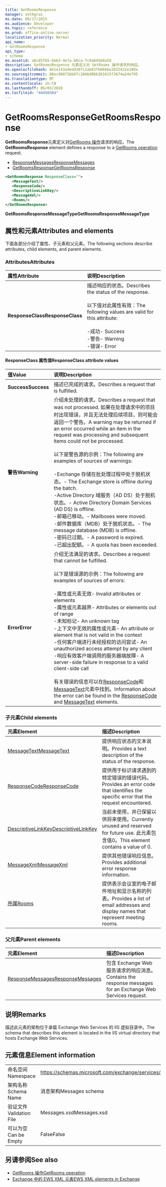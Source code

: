```yaml
---
title: GetRoomsResponse
manager: sethgros
ms.date: 09/17/2015
ms.audience: Developer
ms.topic: reference
ms.prod: office-online-server
localization_priority: Normal
api_name:
- GetRoomsResponse
api_type:
- schema
ms.assetid: a8c85f65-bb63-4e7a-b0ca-7c9a04560a58
description: GetRoomsResponse 元素定义对 GetRooms 操作请求的响应。
ms.openlocfilehash: 661e143a9edd30f12ab83fb0666e2832422e280a
ms.sourcegitcommit: 88ec988f2bb67c1866d06b361615f3674a24e795
ms.translationtype: MT
ms.contentlocale: zh-CN
ms.lasthandoff: 06/03/2020
ms.locfileid: "44458584"
---
```

# <a name="getroomsresponse"></a><span data-ttu-id="2dc0e-103">GetRoomsResponse</span><span class="sxs-lookup"><span data-stu-id="2dc0e-103">GetRoomsResponse</span></span>

<span data-ttu-id="2dc0e-104">**GetRoomsResponse**元素定义对[GetRooms 操作](getrooms-operation.md)请求的响应。</span><span class="sxs-lookup"><span data-stu-id="2dc0e-104">The **GetRoomsResponse** element defines a response to a [GetRooms operation](getrooms-operation.md) request.</span></span> 
  
- [<span data-ttu-id="2dc0e-105">ResponseMessages</span><span class="sxs-lookup"><span data-stu-id="2dc0e-105">ResponseMessages</span></span>](responsemessages.md) 
- [<span data-ttu-id="2dc0e-106">GetRoomsResponse</span><span class="sxs-lookup"><span data-stu-id="2dc0e-106">GetRoomsResponse</span></span>](getroomsresponse.md)
  
```XML
<GetRoomsResponse ResponseClass="">
   <MessageText/>
   <ResponseCode/>
   <DescriptiveLinkKey/>
   <MessageXml/>
   <Rooms/>
</GetRoomsResponse>
```

 <span data-ttu-id="2dc0e-107">**GetRoomsResponseMessageType**</span><span class="sxs-lookup"><span data-stu-id="2dc0e-107">**GetRoomsResponseMessageType**</span></span>
## <a name="attributes-and-elements"></a><span data-ttu-id="2dc0e-108">属性和元素</span><span class="sxs-lookup"><span data-stu-id="2dc0e-108">Attributes and elements</span></span>

<span data-ttu-id="2dc0e-109">下面各部分介绍了属性、子元素和父元素。</span><span class="sxs-lookup"><span data-stu-id="2dc0e-109">The following sections describe attributes, child elements, and parent elements.</span></span>
  
### <a name="attributes"></a><span data-ttu-id="2dc0e-110">Attributes</span><span class="sxs-lookup"><span data-stu-id="2dc0e-110">Attributes</span></span>

|<span data-ttu-id="2dc0e-111">**属性**</span><span class="sxs-lookup"><span data-stu-id="2dc0e-111">**Attribute**</span></span>|<span data-ttu-id="2dc0e-112">**说明**</span><span class="sxs-lookup"><span data-stu-id="2dc0e-112">**Description**</span></span>|
|:-----|:-----|
|<span data-ttu-id="2dc0e-113">**ResponseClass**</span><span class="sxs-lookup"><span data-stu-id="2dc0e-113">**ResponseClass**</span></span> <br/> | <span data-ttu-id="2dc0e-114">描述响应的状态。</span><span class="sxs-lookup"><span data-stu-id="2dc0e-114">Describes the status of the response.</span></span> <br/><br/><span data-ttu-id="2dc0e-115">以下值对此属性有效：</span><span class="sxs-lookup"><span data-stu-id="2dc0e-115">The following values are valid for this attribute:</span></span>  <br/><br/><span data-ttu-id="2dc0e-116">-成功</span><span class="sxs-lookup"><span data-stu-id="2dc0e-116">-  Success</span></span>  <br/><span data-ttu-id="2dc0e-117">-警告</span><span class="sxs-lookup"><span data-stu-id="2dc0e-117">-  Warning</span></span>  <br/><span data-ttu-id="2dc0e-118">-错误</span><span class="sxs-lookup"><span data-stu-id="2dc0e-118">-  Error</span></span>  <br/> |
   
#### <a name="responseclass-attribute-values"></a><span data-ttu-id="2dc0e-119">ResponseClass 属性值</span><span class="sxs-lookup"><span data-stu-id="2dc0e-119">ResponseClass attribute values</span></span>

|<span data-ttu-id="2dc0e-120">**值**</span><span class="sxs-lookup"><span data-stu-id="2dc0e-120">**Value**</span></span>|<span data-ttu-id="2dc0e-121">**说明**</span><span class="sxs-lookup"><span data-stu-id="2dc0e-121">**Description**</span></span>|
|:-----|:-----|
|<span data-ttu-id="2dc0e-122">**Success**</span><span class="sxs-lookup"><span data-stu-id="2dc0e-122">**Success**</span></span> <br/> |<span data-ttu-id="2dc0e-123">描述已完成的请求。</span><span class="sxs-lookup"><span data-stu-id="2dc0e-123">Describes a request that is fulfilled.</span></span>  <br/> |
|<span data-ttu-id="2dc0e-124">**警告**</span><span class="sxs-lookup"><span data-stu-id="2dc0e-124">**Warning**</span></span> <br/> | <span data-ttu-id="2dc0e-125">介绍未处理的请求。</span><span class="sxs-lookup"><span data-stu-id="2dc0e-125">Describes a request that was not processed.</span></span> <span data-ttu-id="2dc0e-126">如果在处理请求中的项目时出现错误，并且无法处理后续项目，则可能会返回一个警告。</span><span class="sxs-lookup"><span data-stu-id="2dc0e-126">A warning may be returned if an error occurred while an item in the request was processing and subsequent items could not be processed.</span></span> <br/><br/><span data-ttu-id="2dc0e-127">以下是警告源的示例：</span><span class="sxs-lookup"><span data-stu-id="2dc0e-127">The following are examples of sources of warnings:</span></span> <br/> <br/><span data-ttu-id="2dc0e-128">-Exchange 存储在批处理过程中处于脱机状态。</span><span class="sxs-lookup"><span data-stu-id="2dc0e-128">-  The Exchange store is offline during the batch.</span></span>  <br/><span data-ttu-id="2dc0e-129">-Active Directory 域服务（AD DS）处于脱机状态。</span><span class="sxs-lookup"><span data-stu-id="2dc0e-129">-  Active Directory Domain Services (AD DS) is offline.</span></span>  <br/><span data-ttu-id="2dc0e-130">-邮箱已移动。</span><span class="sxs-lookup"><span data-stu-id="2dc0e-130">-  Mailboxes were moved.</span></span>  <br/><span data-ttu-id="2dc0e-131">-邮件数据库（MDB）处于脱机状态。</span><span class="sxs-lookup"><span data-stu-id="2dc0e-131">-  The message database (MDB) is offline.</span></span>  <br/><span data-ttu-id="2dc0e-132">-密码已过期。</span><span class="sxs-lookup"><span data-stu-id="2dc0e-132">-  A password is expired.</span></span>  <br/><span data-ttu-id="2dc0e-133">-已超出配额。</span><span class="sxs-lookup"><span data-stu-id="2dc0e-133">-  A quota has been exceeded.</span></span>  <br/> |
|<span data-ttu-id="2dc0e-134">**Error**</span><span class="sxs-lookup"><span data-stu-id="2dc0e-134">**Error**</span></span> <br/> | <span data-ttu-id="2dc0e-135">介绍无法满足的请求。</span><span class="sxs-lookup"><span data-stu-id="2dc0e-135">Describes a request that cannot be fulfilled.</span></span> <br/><br/><span data-ttu-id="2dc0e-136">以下是错误源的示例：</span><span class="sxs-lookup"><span data-stu-id="2dc0e-136">The following are examples of sources of errors:</span></span>  <br/><br/><span data-ttu-id="2dc0e-137">-属性或元素无效</span><span class="sxs-lookup"><span data-stu-id="2dc0e-137">-  Invalid attributes or elements</span></span>  <br/><span data-ttu-id="2dc0e-138">-属性或元素越界</span><span class="sxs-lookup"><span data-stu-id="2dc0e-138">-  Attributes or elements out of range</span></span>  <br/><span data-ttu-id="2dc0e-139">-未知标记</span><span class="sxs-lookup"><span data-stu-id="2dc0e-139">-  An unknown tag</span></span>  <br/><span data-ttu-id="2dc0e-140">-上下文中无效的属性或元素</span><span class="sxs-lookup"><span data-stu-id="2dc0e-140">-  An attribute or element that is not valid in the context</span></span>  <br/><span data-ttu-id="2dc0e-141">-任何客户端进行未经授权的访问尝试</span><span class="sxs-lookup"><span data-stu-id="2dc0e-141">-  An unauthorized access attempt by any client</span></span>  <br/><span data-ttu-id="2dc0e-142">-响应有效客户端调用的服务器端故障</span><span class="sxs-lookup"><span data-stu-id="2dc0e-142">-  A server-side failure in response to a valid client-side call</span></span>  <br/><br/>  <span data-ttu-id="2dc0e-143">有关错误的信息可以在[ResponseCode](responsecode.md)和[MessageText](messagetext.md)元素中找到。</span><span class="sxs-lookup"><span data-stu-id="2dc0e-143">Information about the error can be found in the [ResponseCode](responsecode.md) and [MessageText](messagetext.md) elements.</span></span>  <br/> |
   
### <a name="child-elements"></a><span data-ttu-id="2dc0e-144">子元素</span><span class="sxs-lookup"><span data-stu-id="2dc0e-144">Child elements</span></span>

|<span data-ttu-id="2dc0e-145">**元素**</span><span class="sxs-lookup"><span data-stu-id="2dc0e-145">**Element**</span></span>|<span data-ttu-id="2dc0e-146">**描述**</span><span class="sxs-lookup"><span data-stu-id="2dc0e-146">**Description**</span></span>|
|:-----|:-----|
|[<span data-ttu-id="2dc0e-147">MessageText</span><span class="sxs-lookup"><span data-stu-id="2dc0e-147">MessageText</span></span>](messagetext.md) <br/> |<span data-ttu-id="2dc0e-148">提供响应状态的文本说明。</span><span class="sxs-lookup"><span data-stu-id="2dc0e-148">Provides a text description of the status of the response.</span></span>  <br/> |
|[<span data-ttu-id="2dc0e-149">ResponseCode</span><span class="sxs-lookup"><span data-stu-id="2dc0e-149">ResponseCode</span></span>](responsecode.md) <br/> |<span data-ttu-id="2dc0e-150">提供用于标识请求遇到的特定错误的错误代码。</span><span class="sxs-lookup"><span data-stu-id="2dc0e-150">Provides an error code that identifies the specific error that the request encountered.</span></span>  <br/> |
|[<span data-ttu-id="2dc0e-151">DescriptiveLinkKey</span><span class="sxs-lookup"><span data-stu-id="2dc0e-151">DescriptiveLinkKey</span></span>](descriptivelinkkey.md) <br/> |<span data-ttu-id="2dc0e-152">当前未使用，并已保留以供将来使用。</span><span class="sxs-lookup"><span data-stu-id="2dc0e-152">Currently unused and reserved for future use.</span></span> <span data-ttu-id="2dc0e-153">此元素包含值0。</span><span class="sxs-lookup"><span data-stu-id="2dc0e-153">This element contains a value of 0.</span></span>  <br/> |
|[<span data-ttu-id="2dc0e-154">MessageXml</span><span class="sxs-lookup"><span data-stu-id="2dc0e-154">MessageXml</span></span>](messagexml.md) <br/> |<span data-ttu-id="2dc0e-155">提供其他错误响应信息。</span><span class="sxs-lookup"><span data-stu-id="2dc0e-155">Provides additional error response information.</span></span>  <br/> |
|[<span data-ttu-id="2dc0e-156">所属</span><span class="sxs-lookup"><span data-stu-id="2dc0e-156">Rooms</span></span>](rooms.md) <br/> |<span data-ttu-id="2dc0e-157">提供表示会议室的电子邮件地址和显示名称的列表。</span><span class="sxs-lookup"><span data-stu-id="2dc0e-157">Provides a list of email addresses and display names that represent meeting rooms.</span></span>  <br/> |
   
### <a name="parent-elements"></a><span data-ttu-id="2dc0e-158">父元素</span><span class="sxs-lookup"><span data-stu-id="2dc0e-158">Parent elements</span></span>

|<span data-ttu-id="2dc0e-159">**元素**</span><span class="sxs-lookup"><span data-stu-id="2dc0e-159">**Element**</span></span>|<span data-ttu-id="2dc0e-160">**描述**</span><span class="sxs-lookup"><span data-stu-id="2dc0e-160">**Description**</span></span>|
|:-----|:-----|
|[<span data-ttu-id="2dc0e-161">ResponseMessages</span><span class="sxs-lookup"><span data-stu-id="2dc0e-161">ResponseMessages</span></span>](responsemessages.md) <br/> |<span data-ttu-id="2dc0e-162">包含 Exchange Web 服务请求的响应消息。</span><span class="sxs-lookup"><span data-stu-id="2dc0e-162">Contains the response messages for an Exchange Web Services request.</span></span>  <br/> |
   
## <a name="remarks"></a><span data-ttu-id="2dc0e-163">说明</span><span class="sxs-lookup"><span data-stu-id="2dc0e-163">Remarks</span></span>

<span data-ttu-id="2dc0e-164">描述此元素的架构位于承载 Exchange Web Services 的 IIS 虚拟目录中。</span><span class="sxs-lookup"><span data-stu-id="2dc0e-164">The schema that describes this element is located in the IIS virtual directory that hosts Exchange Web Services.</span></span>
  
## <a name="element-information"></a><span data-ttu-id="2dc0e-165">元素信息</span><span class="sxs-lookup"><span data-stu-id="2dc0e-165">Element information</span></span>

|||
|:-----|:-----|
|<span data-ttu-id="2dc0e-166">命名空间</span><span class="sxs-lookup"><span data-stu-id="2dc0e-166">Namespace</span></span>  <br/> |https://schemas.microsoft.com/exchange/services/2006/messages  <br/> |
|<span data-ttu-id="2dc0e-167">架构名称</span><span class="sxs-lookup"><span data-stu-id="2dc0e-167">Schema Name</span></span>  <br/> |<span data-ttu-id="2dc0e-168">消息架构</span><span class="sxs-lookup"><span data-stu-id="2dc0e-168">Messages schema</span></span>  <br/> |
|<span data-ttu-id="2dc0e-169">验证文件</span><span class="sxs-lookup"><span data-stu-id="2dc0e-169">Validation File</span></span>  <br/> |<span data-ttu-id="2dc0e-170">Messages.xsd</span><span class="sxs-lookup"><span data-stu-id="2dc0e-170">Messages.xsd</span></span>  <br/> |
|<span data-ttu-id="2dc0e-171">可以为空</span><span class="sxs-lookup"><span data-stu-id="2dc0e-171">Can be Empty</span></span>  <br/> |<span data-ttu-id="2dc0e-172">False</span><span class="sxs-lookup"><span data-stu-id="2dc0e-172">False</span></span>  <br/> |
   
## <a name="see-also"></a><span data-ttu-id="2dc0e-173">另请参阅</span><span class="sxs-lookup"><span data-stu-id="2dc0e-173">See also</span></span>

- [<span data-ttu-id="2dc0e-174">GetRooms 操作</span><span class="sxs-lookup"><span data-stu-id="2dc0e-174">GetRooms operation</span></span>](getrooms-operation.md)
- [<span data-ttu-id="2dc0e-175">Exchange 中的 EWS XML 元素</span><span class="sxs-lookup"><span data-stu-id="2dc0e-175">EWS XML elements in Exchange</span></span>](ews-xml-elements-in-exchange.md)

